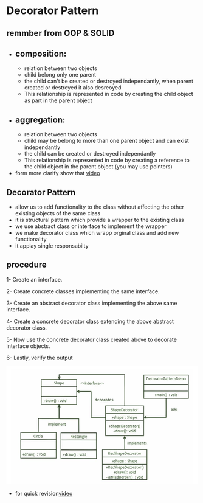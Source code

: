 # Decorator Pattern
## remmber from OOP & SOLID
- ## composition: 
  - relation between two objects
  - child belong only one parent
  - the child can't be created or destroyed independantly, when parent created or destroyed it also desreoyed 
  - This relationship is represented in code by creating the child object as part in the parent object
- ## aggregation:
  - relation between two objects
  - child may be belong to more than one parent object and can exist independantly
  - the child can be created or destroyed independantly
  - This relationship is represented in code by creating a reference to the child object in the parent object (you may use pointers)
- form more clarify show that [video](https://youtu.be/5p04Lxc3Jug)
## Decorator Pattern
- allow us to add functionality to the class without affecting the other existing objects of the same class
- it is structural pattern which provide a wrapper to the existing class
- we use abstract class or interface to implement the wrapper
- we make decorator class which wrapp orginal class and add new functionality
- it applay single responsabilty
## procedure
1- Create an interface.

2- Create concrete classes implementing the same interface.

3- Create an abstract decorator class implementing the above same interface.

4- Create a concrete decorator class extending the above abstract decorator class. 

5- Now use the concrete decorator class created above to decorate interface objects.

6- Lastly, verify the output

![](./../images/decorator.jpg)

- for quick revision[video](https://youtu.be/QiLtbn0NMmQ)
